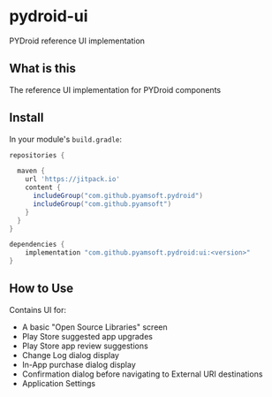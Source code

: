 # pydroid-ui
PYDroid reference UI implementation

## What is this

The reference UI implementation for PYDroid components

## Install

In your module's `build.gradle`:
```groovy
repositories {

  maven {
    url 'https://jitpack.io'
    content {
      includeGroup("com.github.pyamsoft.pydroid")
      includeGroup("com.github.pyamsoft")
    }
  }
}

dependencies {
    implementation "com.github.pyamsoft.pydroid:ui:<version>"
}
```

## How to Use

Contains UI for:

- A basic "Open Source Libraries" screen  
- Play Store suggested app upgrades  
- Play Store app review suggestions  
- Change Log dialog display  
- In-App purchase dialog display  
- Confirmation dialog before navigating to External URI destinations  
- Application Settings  
